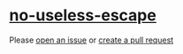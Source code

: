 [no-useless-escape](https://eslint.org/docs/rules/no-useless-escape)
====================================================================
Please [open an issue](https://github.com/professional-js/eslint-config/issues/new)
or [create a pull request](https://github.com/professional-js/eslint-config/edit/main/src/rules-configurations/eslint/no-useless-escape.md)
